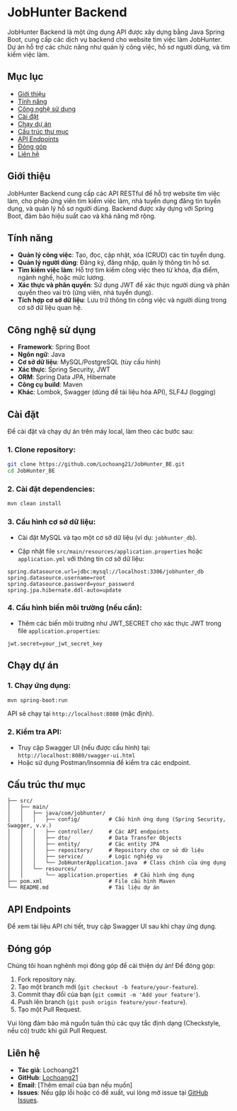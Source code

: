 # JobHunter Backend

JobHunter Backend là một ứng dụng API được xây dựng bằng Java Spring Boot, cung cấp các dịch vụ backend cho website tìm việc làm JobHunter. Dự án hỗ trợ các chức năng như quản lý công việc, hồ sơ người dùng, và tìm kiếm việc làm.

## Mục lục

- [Giới thiệu](#giới-thiệu)
- [Tính năng](#tính-năng)
- [Công nghệ sử dụng](#công-nghệ-sử-dụng)
- [Cài đặt](#cài-đặt)
- [Chạy dự án](#chạy-dự-án)
- [Cấu trúc thư mục](#cấu-trúc-thư-mục)
- [API Endpoints](#api-endpoints)
- [Đóng góp](#đóng-góp)
- [Liên hệ](#liên-hệ)

## Giới thiệu

JobHunter Backend cung cấp các API RESTful để hỗ trợ website tìm việc làm, cho phép ứng viên tìm kiếm việc làm, nhà tuyển dụng đăng tin tuyển dụng, và quản lý hồ sơ người dùng. Backend được xây dựng với Spring Boot, đảm bảo hiệu suất cao và khả năng mở rộng.

## Tính năng

- **Quản lý công việc**: Tạo, đọc, cập nhật, xóa (CRUD) các tin tuyển dụng.
- **Quản lý người dùng**: Đăng ký, đăng nhập, quản lý thông tin hồ sơ.
- **Tìm kiếm việc làm**: Hỗ trợ tìm kiếm công việc theo từ khóa, địa điểm, ngành nghề, hoặc mức lương.
- **Xác thực và phân quyền**: Sử dụng JWT để xác thực người dùng và phân quyền theo vai trò (ứng viên, nhà tuyển dụng).
- **Tích hợp cơ sở dữ liệu**: Lưu trữ thông tin công việc và người dùng trong cơ sở dữ liệu quan hệ.

## Công nghệ sử dụng

- **Framework**: Spring Boot
- **Ngôn ngữ**: Java
- **Cơ sở dữ liệu**: MySQL/PostgreSQL (tùy cấu hình)
- **Xác thực**: Spring Security, JWT
- **ORM**: Spring Data JPA, Hibernate
- **Công cụ build**: Maven
- **Khác**: Lombok, Swagger (dùng để tài liệu hóa API), SLF4J (logging)

## Cài đặt

Để cài đặt và chạy dự án trên máy local, làm theo các bước sau:

### 1. Clone repository:
```bash
git clone https://github.com/Lochoang21/JobHunter_BE.git
cd JobHunter_BE
```

### 2. Cài đặt dependencies:
```bash
mvn clean install
```

### 3. Cấu hình cơ sở dữ liệu:

- Cài đặt MySQL và tạo một cơ sở dữ liệu (ví dụ: `jobhunter_db`).

- Cập nhật file `src/main/resources/application.properties` hoặc `application.yml` với thông tin cơ sở dữ liệu:
```properties
spring.datasource.url=jdbc:mysql://localhost:3306/jobhunter_db
spring.datasource.username=root
spring.datasource.password=your_password
spring.jpa.hibernate.ddl-auto=update
```

### 4. Cấu hình biến môi trường (nếu cần):

- Thêm các biến môi trường như JWT_SECRET cho xác thực JWT trong file `application.properties`:
```properties
jwt.secret=your_jwt_secret_key
```

## Chạy dự án

### 1. Chạy ứng dụng:
```bash
mvn spring-boot:run
```

API sẽ chạy tại `http://localhost:8080` (mặc định).

### 2. Kiểm tra API:

- Truy cập Swagger UI (nếu được cấu hình) tại: `http://localhost:8080/swagger-ui.html`
- Hoặc sử dụng Postman/Insomnia để kiểm tra các endpoint.

## Cấu trúc thư mục

```
├── src/
│   ├── main/
│   │   ├── java/com/jobhunter/
│   │   │   ├── config/         # Cấu hình ứng dụng (Spring Security, Swagger, v.v.)
│   │   │   ├── controller/     # Các API endpoints
│   │   │   ├── dto/            # Data Transfer Objects
│   │   │   ├── entity/         # Các entity JPA
│   │   │   ├── repository/     # Repository cho cơ sở dữ liệu
│   │   │   ├── service/        # Logic nghiệp vụ
│   │   │   └── JobHunterApplication.java  # Class chính của ứng dụng
│   │   └── resources/
│   │       └── application.properties  # Cấu hình ứng dụng
├── pom.xml                     # File cấu hình Maven
└── README.md                   # Tài liệu dự án
```

## API Endpoints

Để xem tài liệu API chi tiết, truy cập Swagger UI sau khi chạy ứng dụng.

## Đóng góp

Chúng tôi hoan nghênh mọi đóng góp để cải thiện dự án! Để đóng góp:

1. Fork repository này.
2. Tạo một branch mới (`git checkout -b feature/your-feature`).
3. Commit thay đổi của bạn (`git commit -m 'Add your feature'`).
4. Push lên branch (`git push origin feature/your-feature`).
5. Tạo một Pull Request.

Vui lòng đảm bảo mã nguồn tuân thủ các quy tắc định dạng (Checkstyle, nếu có) trước khi gửi Pull Request.

## Liên hệ

- **Tác giả**: Lochoang21
- **GitHub**: [Lochoang21](https://github.com/Lochoang21)
- **Email**: [Thêm email của bạn nếu muốn]
- **Issues**: Nếu gặp lỗi hoặc có đề xuất, vui lòng mở issue tại [GitHub Issues](https://github.com/Lochoang21/JobHunter_BE/issues).

